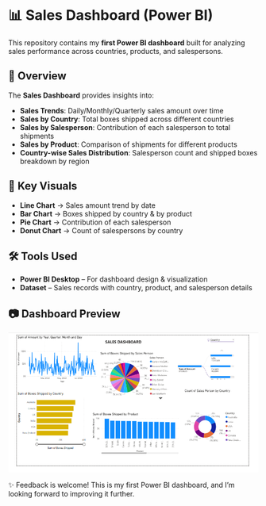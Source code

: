 # 📊 Sales Dashboard (Power BI)

This repository contains my **first Power BI dashboard** built for analyzing sales performance across countries, products, and salespersons.

## 🚀 Overview

The **Sales Dashboard** provides insights into:

* **Sales Trends**: Daily/Monthly/Quarterly sales amount over time
* **Sales by Country**: Total boxes shipped across different countries
* **Sales by Salesperson**: Contribution of each salesperson to total shipments
* **Sales by Product**: Comparison of shipments for different products
* **Country-wise Sales Distribution**: Salesperson count and shipped boxes breakdown by region

## 📌 Key Visuals

* **Line Chart** → Sales amount trend by date
* **Bar Chart** → Boxes shipped by country & by product
* **Pie Chart** → Contribution of each salesperson
* **Donut Chart** → Count of salespersons by country

## 🛠 Tools Used

* **Power BI Desktop** – For dashboard design & visualization
* **Dataset** – Sales records with country, product, and salesperson details

## 📷 Dashboard Preview

![Sales Dashboard](Sales_dashboard.png)

✨ Feedback is welcome! This is my first Power BI dashboard, and I’m looking forward to improving it further.
